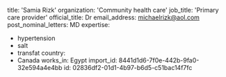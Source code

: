 title: 'Samia Rizk'
organization: 'Community health care'
job_title: 'Primary care provider'
official_title: Dr
email_address: michaelrizk@aol.com
post_nominal_letters: MD
expertise:
  - hypertension
  - salt
  - transfat
country:
  - Canada
works_in: Egypt
import_id: 8441d1d6-7f0e-442b-9fa0-32e594a4e4bb
id: 02836df2-01d1-4b97-b6d5-c51bac14f7fc
